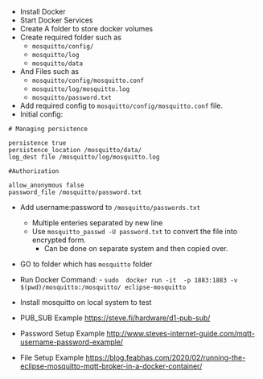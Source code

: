 - Install Docker
- Start Docker Services
- Create A folder to store docker volumes
- Create required folder such as
  - `mosquitto/config/`
  - `mosquitto/log`
  - `mosquitto/data`
- And Files such as
  - `mosquitto/config/mosquitto.conf`
  - `mosquitto/log/mosquitto.log`
  - `mosquitto/password.txt`
- Add required config to `mosquitto/config/mosquitto.conf` file.
- Initial config:
```
# Managing persistence

persistence true
persistence_location /mosquitto/data/
log_dest file /mosquitto/log/mosquitto.log

#Authorization

allow_anonymous false
password_file /mosquitto/password.txt

```
- Add username:password to `/mosquitto/passwords.txt `
  - Multiple enteries separated by new line
  - Use ```mosquitto_passwd -U password.txt``` to convert the file into encrypted form.
    - Can be done on separate system and then copied over.

- GO to folder which has `mosquitto` folder
- Run Docker Command: - `sudo  docker run -it  -p 1883:1883 -v $(pwd)/mosquitto:/mosquitto/ eclipse-mosquitto`
- Install mosquitto on local system to test
- PUB_SUB Example https://steve.fi/hardware/d1-pub-sub/
- Password Setup Example http://www.steves-internet-guide.com/mqtt-username-password-example/
- File Setup Example https://blog.feabhas.com/2020/02/running-the-eclipse-mosquitto-mqtt-broker-in-a-docker-container/
